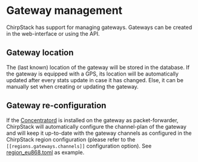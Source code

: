 # Gateway management

ChirpStack has support for managing gateways. Gateways can be created in the web-interface or
using the API.

## Gateway location

The (last known) location of the gateway will be stored in the database. If
the gateway is equipped with a GPS, its location will be automatically updated
after every stats update in case it has changed. Else, it can be manually set
when creating or updating the gateway.

## Gateway re-configuration

If the [Concentratord](../../concentratord/index.md) is installed on the gateway
as packet-forwarder, ChirpStack will automatically configure the channel-plan
of the gateway and will keep it up-to-date with the gateway channels as configured
in the ChirpStack region configuration (please refer to the `[[regions.gateways.channels]]`
configuration option). See [region_eu868.toml](https://github.com/chirpstack/chirpstack/blob/master/chirpstack/configuration/region_eu868.toml)
as example.
